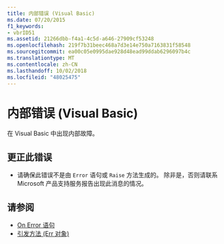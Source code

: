 ```yaml
---
title: 内部错误 (Visual Basic)
ms.date: 07/20/2015
f1_keywords:
- vbrID51
ms.assetid: 21266dbb-f4a1-4c5d-a646-27909cf53248
ms.openlocfilehash: 219f7b31beec468a7d3e14e750a7163831f58548
ms.sourcegitcommit: ea00c05e0995dae928d48ead99ddab6296097b4c
ms.translationtype: MT
ms.contentlocale: zh-CN
ms.lasthandoff: 10/02/2018
ms.locfileid: "48025475"
---
```

# <a name="internal-error-visual-basic"></a>内部错误 (Visual Basic)
在 Visual Basic 中出现内部故障。  
  
## <a name="to-correct-this-error"></a>更正此错误  
  
-   请确保此错误不是由 `Error` 语句或 `Raise` 方法生成的。 除非是，否则请联系 Microsoft 产品支持服务报告出现此消息的情况。  
  
## <a name="see-also"></a>请参阅

- [On Error 语句](../../visual-basic/language-reference/statements/on-error-statement.md)  
- [引发方法 (Err 对象)](xref:Microsoft.VisualBasic.ErrObject.Raise%2A)
